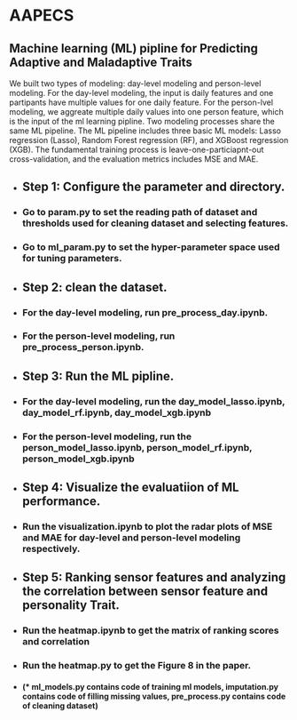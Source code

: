 # AAPECS
## Machine learning (ML) pipline for Predicting Adaptive and Maladaptive Traits
We built two types of modeling: day-level modeling and person-level modeling. For the day-level modeling, the input is daily features and one partipants have multiple values for one daily feature. For the person-lvel modeling, we aggreate multiple daily values into one person feature, which is the input of the ml learning pipline. Two modeling processes share the same ML pipeline. The ML pipeline includes three basic ML models: Lasso regression (Lasso), Random Forest regression (RF), and XGBoost regression (XGB). The fundamental training process is leave-one-particiapnt-out cross-validation, and the evaluation metrics includes MSE and MAE.
* ## Step 1: Configure the parameter and directory.
* ### Go to param.py to set the reading path of dataset and thresholds used for cleaning dataset and selecting features.
* ### Go to ml_param.py to set the hyper-parameter space used for tuning parameters.
* ## Step 2: clean the dataset.
* ### For the day-level modeling, run pre_process_day.ipynb.
* ### For the person-level modeling, run pre_process_person.ipynb.
* ## Step 3: Run the ML pipline.
* ### For the day-level modeling, run the day_model_lasso.ipynb, day_model_rf.ipynb, day_model_xgb.ipynb
* ### For the person-level modeling, run the person_model_lasso.ipynb, person_model_rf.ipynb, person_model_xgb.ipynb
* ## Step 4: Visualize the evaluatiion of ML performance. 
* ### Run the visualization.ipynb to plot the radar plots of MSE and MAE for day-level and person-level modeling respectively.
* ## Step 5: Ranking sensor features and analyzing the correlation between sensor feature and personality Trait.
* ### Run the heatmap.ipynb to get the matrix of ranking scores and correlation
* ### Run the heatmap.py to get the Figure 8 in the paper. 
* #### (* ml_models.py contains code of training ml models, imputation.py contains code of filling missing values, pre_process.py contains code of cleaning dataset)
